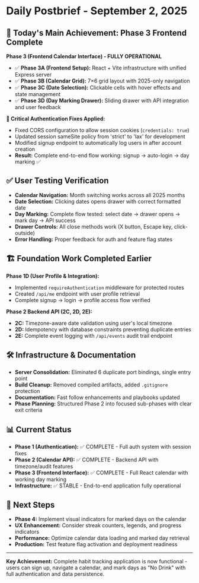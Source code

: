 # Daily Postbrief - September 2, 2025

## **🎯 Today's Main Achievement: Phase 3 Frontend Complete**

**Phase 3 (Frontend Calendar Interface) - FULLY OPERATIONAL**

- ✅ **Phase 3A (Frontend Setup):** React + Vite infrastructure with unified Express server
- ✅ **Phase 3B (Calendar Grid):** 7×6 grid layout with 2025-only navigation 
- ✅ **Phase 3C (Date Selection):** Clickable cells with hover effects and state management
- ✅ **Phase 3D (Day Marking Drawer):** Sliding drawer with API integration and user feedback

**🔧 Critical Authentication Fixes Applied:**
- Fixed CORS configuration to allow session cookies (`credentials: true`)
- Updated session sameSite policy from 'strict' to 'lax' for development
- Modified signup endpoint to automatically log users in after account creation
- **Result:** Complete end-to-end flow working: signup → auto-login → day marking ✅

## **✅ User Testing Verification**
- **Calendar Navigation:** Month switching works across all 2025 months
- **Date Selection:** Clicking dates opens drawer with correct formatted date
- **Day Marking:** Complete flow tested: select date → drawer opens → mark day → API success
- **Drawer Controls:** All close methods work (X button, Escape key, click-outside)
- **Error Handling:** Proper feedback for auth and feature flag states

## **🏗️ Foundation Work Completed Earlier**

**Phase 1D (User Profile & Integration):**
- Implemented `requireAuthentication` middleware for protected routes
- Created `/api/me` endpoint with user profile retrieval
- Complete signup → login → profile access flow verified

**Phase 2 Backend API (2C, 2D, 2E):**
- **2C:** Timezone-aware date validation using user's local timezone
- **2D:** Idempotency with database constraints preventing duplicate entries  
- **2E:** Complete event logging with `/api/events` audit trail endpoint

## **🛠️ Infrastructure & Documentation**
- **Server Consolidation:** Eliminated 6 duplicate port bindings, single entry point
- **Build Cleanup:** Removed compiled artifacts, added `.gitignore` protection
- **Documentation:** Fast follow enhancements and playbooks updated
- **Phase Planning:** Structured Phase 2 into focused sub-phases with clear exit criteria

## **📊 Current Status**
- **Phase 1 (Authentication):** ✅ COMPLETE - Full auth system with session fixes
- **Phase 2 (Calendar API):** ✅ COMPLETE - Backend API with timezone/audit features  
- **Phase 3 (Frontend Interface):** ✅ COMPLETE - Full React calendar with working day marking
- **Infrastructure:** ✅ STABLE - End-to-end application fully operational

## **🚀 Next Steps**
- **Phase 4:** Implement visual indicators for marked days on the calendar
- **UX Enhancement:** Consider streak counters, legends, and progress indicators
- **Performance:** Optimize calendar data loading and marked day retrieval
- **Production:** Test feature flag activation and deployment readiness

---
**Key Achievement:** Complete habit tracking application is now functional - users can sign up, navigate a calendar, and mark days as "No Drink" with full authentication and data persistence.